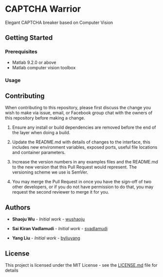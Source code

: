 # CAPTCHA Warrior
Elegant CAPTCHA breaker based on Computer Vision

## Getting Started

### Prerequisites
- Matlab 9.2.0 or above
- Matlab computer vision toolbox

### Usage

## Contributing
When contributing to this repository, please first discuss the change you wish to make via issue, email, or Facebook group chat with the owners of this repository before making a change.

1. Ensure any install or build dependencies are removed before the end of the layer when doing a build.

2. Update the README.md with details of changes to the interface, this includes new environment variables, exposed ports, useful file locations and container parameters.

3. Increase the version numbers in any examples files and the README.md to the new version that this Pull Request would represent. The versioning scheme we use is SemVer.

4. You may merge the Pull Request in once you have the sign-off of two other developers, or if you do not have permission to do that, you may request the second reviewer to merge it for you.

## Authors

- **Shaoju Wu** - *Initial work* - [wushaoju](https://github.com/wushaoju)

- **Sai Kiran Vadlamudi** - *Initial work* - [svadlamudi](https://github.com/svadlamudi)

- **Yang Liu** - *Initial work* - [byliuyang](https://github.com/byliuyang)

## License
This project is licensed under the MIT License - see the [LICENSE.md](LICENSE.md) file for details
